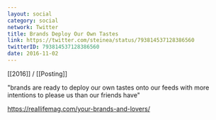 ```yaml
---
layout: social
category: social
network: Twitter
title: Brands Deploy Our Own Tastes
link: https://twitter.com/steinea/status/793814537128386560
twitterID: 793814537128386560
date: 2016-11-02
---
```


[[2016]] / [[Posting]]

"brands are ready to deploy our own tastes onto our feeds with more intentions to please us than our friends have"

<https://reallifemag.com/your-brands-and-lovers/>
